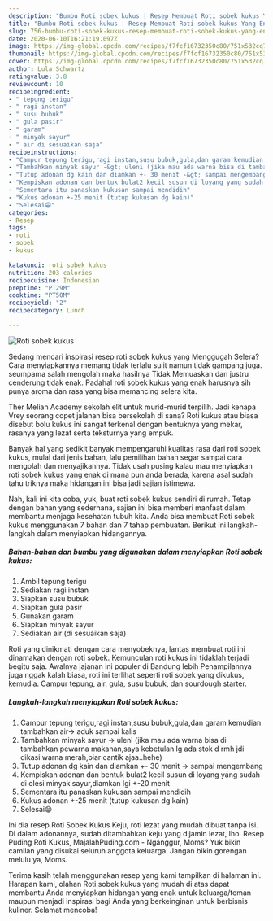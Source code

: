 ```yaml
---
description: "Bumbu Roti sobek kukus | Resep Membuat Roti sobek kukus Yang Enak Banget"
title: "Bumbu Roti sobek kukus | Resep Membuat Roti sobek kukus Yang Enak Banget"
slug: 756-bumbu-roti-sobek-kukus-resep-membuat-roti-sobek-kukus-yang-enak-banget
date: 2020-06-10T16:21:19.097Z
image: https://img-global.cpcdn.com/recipes/f7fcf16732350c80/751x532cq70/roti-sobek-kukus-foto-resep-utama.jpg
thumbnail: https://img-global.cpcdn.com/recipes/f7fcf16732350c80/751x532cq70/roti-sobek-kukus-foto-resep-utama.jpg
cover: https://img-global.cpcdn.com/recipes/f7fcf16732350c80/751x532cq70/roti-sobek-kukus-foto-resep-utama.jpg
author: Lula Schwartz
ratingvalue: 3.8
reviewcount: 10
recipeingredient:
- " tepung terigu"
- " ragi instan"
- " susu bubuk"
- " gula pasir"
- " garam"
- " minyak sayur"
- " air di sesuaikan saja"
recipeinstructions:
- "Campur tepung terigu,ragi instan,susu bubuk,gula,dan garam kemudian tambahkan air-&gt; aduk sampai kalis"
- "Tambahkan minyak sayur -&gt; uleni (jika mau ada warna bisa di tambahkan pewarna makanan,saya kebetulan lg ada stok d rmh jdi dikasi warna merah,biar cantik ajaa..hehe)"
- "Tutup adonan dg kain dan diamkan +- 30 menit -&gt; sampai mengembang"
- "Kempiskan adonan dan bentuk bulat2 kecil susun di loyang yang sudah di olesi minyak sayur,diamkan lgi +-20 menit"
- "Sementara itu panaskan kukusan sampai mendidih"
- "Kukus adonan +-25 menit (tutup kukusan dg kain)"
- "Selesai😁"
categories:
- Resep
tags:
- roti
- sobek
- kukus

katakunci: roti sobek kukus 
nutrition: 203 calories
recipecuisine: Indonesian
preptime: "PT29M"
cooktime: "PT50M"
recipeyield: "2"
recipecategory: Lunch

---
```



![Roti sobek kukus](https://img-global.cpcdn.com/recipes/f7fcf16732350c80/751x532cq70/roti-sobek-kukus-foto-resep-utama.jpg)

Sedang mencari inspirasi resep roti sobek kukus yang Menggugah Selera? Cara menyiapkannya memang tidak terlalu sulit namun tidak gampang juga. seumpama salah mengolah maka hasilnya Tidak Memuaskan dan justru cenderung tidak enak. Padahal roti sobek kukus yang enak harusnya sih punya aroma dan rasa yang bisa memancing selera kita.

Ther Melian Academy sekolah elit untuk murid-murid terpilih. Jadi kenapa Vrey seorang copet jalanan bisa bersekolah di sana? Roti kukus atau biasa disebut bolu kukus ini sangat terkenal dengan bentuknya yang mekar, rasanya yang lezat serta teksturnya yang empuk.

Banyak hal yang sedikit banyak mempengaruhi kualitas rasa dari roti sobek kukus, mulai dari jenis bahan, lalu pemilihan bahan segar sampai cara mengolah dan menyajikannya. Tidak usah pusing kalau mau menyiapkan roti sobek kukus yang enak di mana pun anda berada, karena asal sudah tahu triknya maka hidangan ini bisa jadi sajian istimewa.


Nah, kali ini kita coba, yuk, buat roti sobek kukus sendiri di rumah. Tetap dengan bahan yang sederhana, sajian ini bisa memberi manfaat dalam membantu menjaga kesehatan tubuh kita. Anda bisa membuat Roti sobek kukus menggunakan 7 bahan dan 7 tahap pembuatan. Berikut ini langkah-langkah dalam menyiapkan hidangannya.

<!--inarticleads1-->

##### Bahan-bahan dan bumbu yang digunakan dalam menyiapkan Roti sobek kukus:

1. Ambil  tepung terigu
1. Sediakan  ragi instan
1. Siapkan  susu bubuk
1. Siapkan  gula pasir
1. Gunakan  garam
1. Siapkan  minyak sayur
1. Sediakan  air (di sesuaikan saja)


Roti yang dinikmati dengan cara menyobeknya, lantas membuat roti ini dinamakan dengan roti sobek. Kemunculan roti kukus ini tidaklah terjadi begitu saja. Awalnya jajanan ini populer di Bandung lebih Penampilannya juga nggak kalah biasa, roti ini terlihat seperti roti sobek yang dikukus, kemudia. Campur tepung, air, gula, susu bubuk, dan sourdough starter. 

<!--inarticleads2-->

##### Langkah-langkah menyiapkan Roti sobek kukus:

1. Campur tepung terigu,ragi instan,susu bubuk,gula,dan garam kemudian tambahkan air-&gt; aduk sampai kalis
1. Tambahkan minyak sayur -&gt; uleni (jika mau ada warna bisa di tambahkan pewarna makanan,saya kebetulan lg ada stok d rmh jdi dikasi warna merah,biar cantik ajaa..hehe)
1. Tutup adonan dg kain dan diamkan +- 30 menit -&gt; sampai mengembang
1. Kempiskan adonan dan bentuk bulat2 kecil susun di loyang yang sudah di olesi minyak sayur,diamkan lgi +-20 menit
1. Sementara itu panaskan kukusan sampai mendidih
1. Kukus adonan +-25 menit (tutup kukusan dg kain)
1. Selesai😁


Ini dia resep Roti Sobek Kukus Keju, roti lezat yang mudah dibuat tanpa isi. Di dalam adonannya, sudah ditambahkan keju yang dijamin lezat, lho. Resep Puding Roti Kukus, MajalahPuding.com - Nganggur, Moms? Yuk bikin camilan yang disukai seluruh anggota keluarga. Jangan bikin gorengan melulu ya, Moms. 

Terima kasih telah menggunakan resep yang kami tampilkan di halaman ini. Harapan kami, olahan Roti sobek kukus yang mudah di atas dapat membantu Anda menyiapkan hidangan yang enak untuk keluarga/teman maupun menjadi inspirasi bagi Anda yang berkeinginan untuk berbisnis kuliner. Selamat mencoba!
